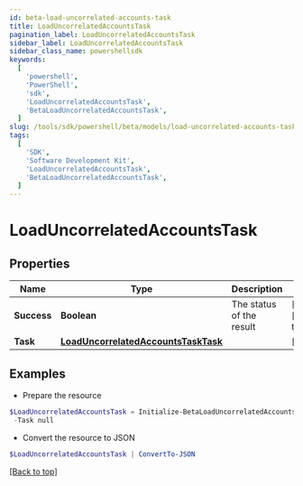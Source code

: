 ```yaml
---
id: beta-load-uncorrelated-accounts-task
title: LoadUncorrelatedAccountsTask
pagination_label: LoadUncorrelatedAccountsTask
sidebar_label: LoadUncorrelatedAccountsTask
sidebar_class_name: powershellsdk
keywords:
  [
    'powershell',
    'PowerShell',
    'sdk',
    'LoadUncorrelatedAccountsTask',
    'BetaLoadUncorrelatedAccountsTask',
  ]
slug: /tools/sdk/powershell/beta/models/load-uncorrelated-accounts-task
tags:
  [
    'SDK',
    'Software Development Kit',
    'LoadUncorrelatedAccountsTask',
    'BetaLoadUncorrelatedAccountsTask',
  ]
---
```


# LoadUncorrelatedAccountsTask

## Properties

| Name | Type | Description | Notes |
| --- | --- | --- | --- |
| **Success** | **Boolean** | The status of the result | [optional] [default to $true] |
| **Task** | [**LoadUncorrelatedAccountsTaskTask**](load-uncorrelated-accounts-task-task) |  | [optional] |

## Examples

- Prepare the resource

```powershell
$LoadUncorrelatedAccountsTask = Initialize-BetaLoadUncorrelatedAccountsTask  -Success true `
 -Task null
```

- Convert the resource to JSON

```powershell
$LoadUncorrelatedAccountsTask | ConvertTo-JSON
```

[[Back to top]](#)
